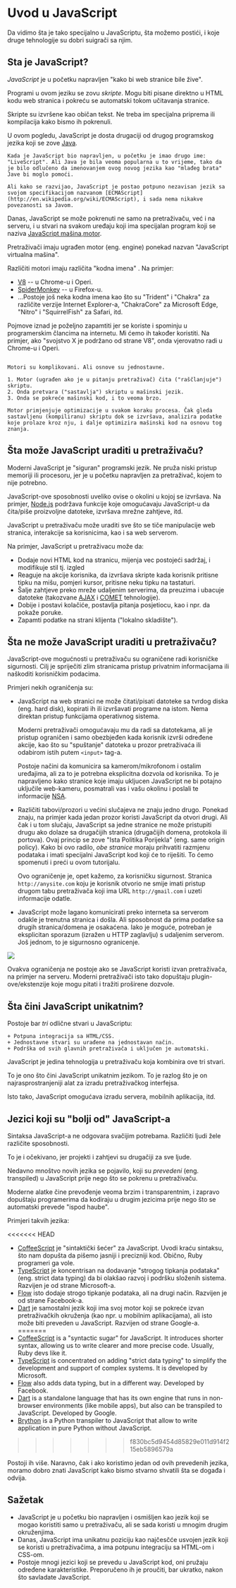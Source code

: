 # Uvod u JavaScript

Da vidimo šta je tako specijalno u JavaScriptu, šta možemo postići, i koje druge tehnologije su dobri suigrači sa njim.

## Sta je JavaScript?

*JavaScript* je u početku napravljen "kako bi web stranice bile žive".

Programi u ovom jeziku se zovu *skripte*. Mogu biti pisane direktno u HTML kodu web stranica i pokreću se automatski tokom učitavanja stranice. 

Skripte su izvršene kao običan tekst. Ne treba im specijalna priprema ili kompilacija kako bismo ih pokrenuli.


U ovom pogledu, JavaScript je dosta drugaciji od drugog programskog jezika koji se zove [Java](https://bs.wikipedia.org/wiki/Java_(programski_jezik)).

```smart header="Zašto se zove <u>Java</u>Script?"
Kada je JavaScript bio napravljen, u početku je imao drugo ime: "LiveScript". Ali Java je bila veoma popularna u to vrijeme, tako da je bilo odlučeno da imenovanjem ovog novog jezika kao "mlađeg brata" Jave bi moglo pomoći.

Ali kako se razvijao, JavaScript je postao potpuno nezavisan jezik sa svojom specifikacijom nazvanom [ECMAScript](http://en.wikipedia.org/wiki/ECMAScript), i sada nema nikakve povezanosti sa Javom.
```

Danas, JavaScript se može pokrenuti ne samo na pretraživaču, već i na serveru, i u stvari na svakom uređaju koji ima specijalan program koji se naziva [JavaScript mašina,motor](https://en.wikipedia.org/wiki/JavaScript_engine).

Pretraživači imaju ugrađen motor (eng. engine) ponekad nazvan "JavaScript virtualna mašina".

Različiti motori imaju različita "kodna imena" . Na primjer:

- [V8](https://en.wikipedia.org/wiki/V8_(JavaScript_engine)) -- u Chrome-u i Operi.
- [SpiderMonkey](https://en.wikipedia.org/wiki/SpiderMonkey) -- u Firefox-u.
- ...Postoje još neka kodna imena kao što su "Trident" i "Chakra" za različite verzije Internet Explorer-a, "ChakraCore" za Microsoft Edge, "Nitro" i "SquirrelFish" za Safari, itd.

Pojmove iznad je poželjno zapamtiti jer se koriste i spominju u programerskim člancima na internetu. Mi ćemo ih također koristiti. Na primjer, ako "svojstvo X je podržano od strane V8", onda vjerovatno radi u Chrome-u i Operi.

```smart header="Kako motori rade?"

Motori su komplikovani. Ali osnove su jednostavne.

1. Motor (ugrađen ako je u pitanju pretraživač) čita ("raščlanjuje") skriptu.
2. Onda pretvara ("sastavlja") skriptu u mašinski jezik.
3. Onda se pokreće mašinski kod, i to veoma brzo.

Motor primjenjuje optimizacije u svakom koraku procesa. Čak gleda sastavljenu (kompiliranu) skriptu dok se izvršava, analizira podatke koje prolaze kroz nju, i dalje optimizira mašinski kod na osnovu tog znanja.
```

## Šta može JavaScript uraditi u pretraživaču?

Moderni JavaScript je "siguran" programski jezik. Ne pruža niski pristup memoriji ili procesoru, jer je u početku napravljen za pretraživač, kojem to nije potrebno.

JavaScript-ove sposobnosti uveliko ovise o okolini u kojoj se izvršava. Na primjer, [Node.js](https://wikipedia.org/wiki/Node.js) podržava funkcije koje omogućavaju JavaScript-u da čita/piše proizvoljne datoteke, izvršava mrežne zahtjeve, itd.

JavaScript u pretraživaču može uraditi sve što se tiče manipulacije web stranica, interakcije sa korisnicima, kao i sa web serverom.

Na primjer, JavaScript u pretraživacu može da:

- Dodaje novi HTML kod na stranicu, mijenja vec postojeći sadržaj, i modifikuje stil tj. izgled
- Reaguje na akcije korisnika, da izvršava skripte kada korisnik pritisne tipku na mišu, pomjeri kursor, pritisne neku tipku na tastaturi.
- Šalje zahtjeve preko mreže udaljenim serverima, da preuzima i ubacuje datoteke (takozvane [AJAX](https://en.wikipedia.org/wiki/Ajax_(programming)) i [COMET](https://en.wikipedia.org/wiki/Comet_(programming)) tehnologije).
- Dobije i postavi kolačiće, postavlja pitanja posjetiocu, kao i npr. da pokaže poruke.
- Zapamti podatke na strani klijenta ("lokalno skladište").

## Šta ne može JavaScript uraditi u pretraživaču?

JavaScript-ove mogućnosti u pretraživaču su ograničene radi korisničke sigurnosti. Cilj je spriječiti zlim stranicama pristup privatnim informacijama ili naškoditi korisničkim podacima.

Primjeri nekih ograničenja su:

- JavaScript na web stranici ne može čitati/pisati datoteke sa tvrdog diska (eng. hard disk), kopirati ih ili izvršavati programe na istom. Nema direktan pristup funkcijama operativnog sistema.

    Moderni pretraživači omogućavaju mu da radi sa datotekama, ali je pristup ograničen i samo obezbjeđen kada korisnik izvrši određene akcije, kao što su "spuštanje" datoteka u prozor pretraživaća ili odabirom istih putem `<input>` tag-a.

    Postoje načini da komunicira sa kamerom/mikrofonom i ostalim uređajima, ali za to je potrebna eksplicitna dozvola od korisnika. To je napravljeno kako stranice koje imaju ukljucen JavaScript ne bi potajno uključile web-kameru, posmatrali vas i vašu okolinu i poslali te informacije [NSA](https://en.wikipedia.org/wiki/National_Security_Agency).
    
- Različiti tabovi/prozori u većini slučajeva ne znaju jedno drugo. Ponekad znaju, na primjer kada jedan prozor koristi JavaScript da otvori drugi. Ali čak i u tom slučaju, JavaScript sa jedne stranice ne može pristupiti drugu ako dolaze sa drugačijih stranica (drugačijih domena, protokola ili portova).
    Ovaj princip se zove "Ista Politika Porijekla" (eng. same origin policy). Kako bi ovo radilo, *obe stranice* moraju prihvatiti razmjenu podataka i imati specijalni JavaScript kod koji će to riješiti. To ćemo spomenuti i preći u ovom tutorijalu.

    Ovo ograničenje je, opet kažemo, za korisničku sigurnost. Stranica `http://anysite.com` koju je korisnik otvorio ne smije imati pristup drugom tabu pretraživača koji ima URL `http://gmail.com` i uzeti informacije odatle.
- JavaScript može lagano komunicirati preko interneta sa serverom odakle je trenutna stranica i došla. Ali sposobnost da prima podatke sa drugih stranica/domena je osakaćena. Iako je moguće, potreban je eksplicitan sporazum (izražen u HTTP zaglavlju) s udaljenim serverom. Još jednom, to je sigurnosno ogranicenje.

![](limitations.svg)

Ovakva ograničenja ne postoje ako se JavaScript koristi izvan pretraživača, na primjer na serveru. Moderni pretraživači isto tako dopuštaju plugin-ove/ekstenzije koje mogu pitati i tražiti proširene dozvole.

## Šta čini JavaScript unikatnim?

Postoje bar *tri* odlične stvari u JavaScriptu:

```compare
+ Potpuna integracija sa HTML/CSS.
+ Jednostavne stvari su urađene na jednostavan način.
+ Podrška od svih glavnih pretraživača i uključen je automatski.
```
JavaScript je jedina tehnologija u pretraživaču koja kombinira ove tri stvari.

To je ono što čini JavaScript unikatnim jezikom. To je razlog što je on najrasprostranjeniji alat za izradu pretraživačkog interfejsa.

Isto tako, JavaScript omogućava izradu servera, mobilnih aplikacija, itd.

## Jezici koji su "bolji od" JavaScript-a

Sintaksa JavaScript-a ne odgovara svačijim potrebama. Različiti ljudi žele različite sposobnosti.

To je i očekivano, jer projekti i zahtjevi su drugačiji za sve ljude.

Nedavno mnoštvo novih jezika se pojavilo, koji su *prevedeni* (eng. transpiled) u JavaScript prije nego što se pokrenu u pretraživaču.

Moderne alatke čine prevođenje veoma brzim i transparentnim, i zapravo dopuštaju programerima da kodiraju u drugim jezicima prije nego što se automatski prevede "ispod haube".

Primjeri takvih jezika:

<<<<<<< HEAD
- [CoffeeScript](http://coffeescript.org/) je "sintaktički šećer" za JavaScript. Uvodi kraću sintaksu, što nam dopušta da pišemo jasniji i precizniji kod. Obično, Ruby programeri ga vole.
- [TypeScript](http://www.typescriptlang.org/) je koncentrisan na dodavanje "strogog tipkanja podataka" (eng. strict data typing) da bi olakšao razvoj i podršku složenih sistema. Razvijen je od strane Microsoft-a.
- [Flow](http://flow.org/) isto dodaje strogo tipkanje podataka, ali na drugi način. Razvijen je od strane Facebook-a.
- [Dart](https://www.dartlang.org/) je samostalni jezik koji ima svoj motor koji se pokreće izvan pretraživačkih okruženja (kao npr. u mobilnim aplikacijama), ali isto može biti preveden u JavaScript. Razvijen od strane Google-a.
=======
- [CoffeeScript](http://coffeescript.org/) is a "syntactic sugar" for JavaScript. It introduces shorter syntax, allowing us to write clearer and more precise code. Usually, Ruby devs like it.
- [TypeScript](http://www.typescriptlang.org/) is concentrated on adding "strict data typing" to simplify the development and support of complex systems. It is developed by Microsoft.
- [Flow](http://flow.org/) also adds data typing, but in a different way. Developed by Facebook.
- [Dart](https://www.dartlang.org/) is a standalone language that has its own engine that runs in non-browser environments (like mobile apps), but also can be transpiled to JavaScript. Developed by Google.
- [Brython](https://brython.info/) is a Python transpiler to JavaScript that allow to write application in pure Python without JavaScript.
>>>>>>> f830bc5d9454d85829e011d914f215eb5896579a

Postoji ih više. Naravno, čak i ako koristimo jedan od ovih prevedenih jezika, moramo dobro znati JavaScript kako bismo stvarno shvatili šta se događa i odvija.

## Sažetak

- JavaScript je u početku bio napravljen i osmišljen kao jezik koji se mogao koristiti samo u pretraživaču, ali se sada koristi u mnogim drugim okruženjima.
- Danas, JavaScript ima unikatnu poziciju kao najčesčće usvojen jezik koji se koristi u pretraživačima, a ima potpunu integraciju sa HTML-om i CSS-om.
- Postoje mnogi jezici koji se prevedu u JavaScript kod, oni pružaju određene karakteristike. Preporučeno ih je proučiti, bar ukratko, nakon što savladate JavaScript.

